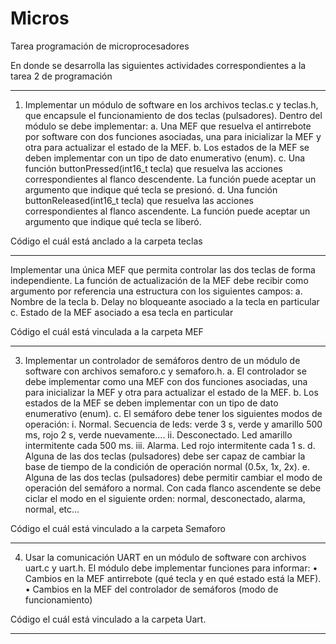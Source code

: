 # Micros
Tarea programación de microprocesadores

En donde se desarrolla las siguientes actividades correspondientes a la tarea 2 de programación

--------------------------------------------------------------------------------

1. Implementar un módulo de software en los archivos teclas.c y teclas.h, que
encapsule el funcionamiento de dos teclas (pulsadores).
Dentro del módulo se debe implementar:
a. Una MEF que resuelva el antirrebote por software con dos funciones
asociadas, una para inicializar la MEF y otra para actualizar el estado de la
MEF.
b. Los estados de la MEF se deben implementar con un tipo de dato enumerativo
(enum).
c. Una función buttonPressed(int16_t tecla) que resuelva las acciones
correspondientes al flanco descendente.
La función puede aceptar un argumento que indique qué tecla se presionó.
d. Una función buttonReleased(int16_t tecla) que resuelva las acciones
correspondientes al flanco ascendente.
La función puede aceptar un argumento que indique qué tecla se liberó.

Código el cuál está anclado a la carpeta teclas

--------------------------------------------------------------------------------

Implementar una única MEF que permita controlar las dos teclas de forma
independiente. La función de actualización de la MEF debe recibir como argumento
por referencia una estructura con los siguientes campos:
a. Nombre de la tecla
b. Delay no bloqueante asociado a la tecla en particular
c. Estado de la MEF asociado a esa tecla en particular

Código el cuál está vinculada a la carpeta MEF

---------------------------------------------------------------------------------

3. Implementar un controlador de semáforos dentro de un módulo de software con
archivos semaforo.c y semaforo.h.
a. El controlador se debe implementar como una MEF con dos funciones
asociadas, una para inicializar la MEF y otra para actualizar el estado de la
MEF.
b. Los estados de la MEF se deben implementar con un tipo de dato enumerativo
(enum).
c. El semáforo debe tener los siguientes modos de operación:
i. Normal. Secuencia de leds: verde 3 s, verde y amarillo 500 ms, rojo 2
s, verde nuevamente....
ii. Desconectado. Led amarillo intermitente cada 500 ms.
iii. Alarma. Led rojo intermitente cada 1 s.
d. Alguna de las dos teclas (pulsadores) debe ser capaz de cambiar la base de
tiempo de la condición de operación normal (0.5x, 1x, 2x).
e. Alguna de las dos teclas (pulsadores) debe permitir cambiar el modo de
operación del semáforo a normal. Con cada flanco ascendente se debe ciclar
el modo en el siguiente orden: normal, desconectado, alarma, normal, etc...

Código el cuál está vinculado a la carpeta Semaforo

--------------------------------------------------------------------------------

4. Usar la comunicación UART en un módulo de software con archivos uart.c y
uart.h. El módulo debe implementar funciones para informar:
• Cambios en la MEF antirrebote (qué tecla y en qué estado está la MEF).
• Cambios en la MEF del controlador de semáforos (modo de funcionamiento)

Código el cuál está vinculado a la carpeta Uart.

----------------------------------------------------------------------------------
